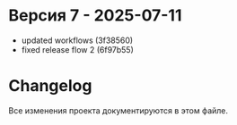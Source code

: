 # Версия 7 - 2025-07-11

- updated workflows (3f38560)
- fixed release flow 2 (6f97b55)

# Changelog

Все изменения проекта документируются в этом файле.